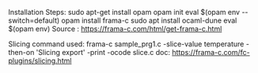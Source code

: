 Installation Steps:
sudo apt-get install opam
opam init
eval $(opam env --switch=default)
opam install frama-c
sudo apt install ocaml-dune
eval $(opam env)
Source : https://frama-c.com/html/get-frama-c.html

Slicing command used: frama-c sample_prg1.c -slice-value temperature  -then-on 'Slicing export' -print -ocode slice.c
doc: https://frama-c.com/fc-plugins/slicing.html

